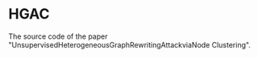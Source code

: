 # HGAC
The source code of the paper "UnsupervisedHeterogeneousGraphRewritingAttackviaNode Clustering".
